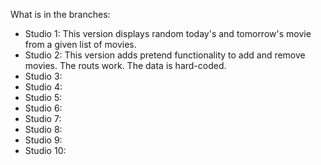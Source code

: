 What is in the branches:
* Studio 1: This version displays random today's and tomorrow's movie from a given list of movies.
* Studio 2: This version adds pretend functionality to add and remove movies. The routs work. The data is hard-coded.
* Studio 3: 
* Studio 4:
* Studio 5:
* Studio 6:
* Studio 7:
* Studio 8:
* Studio 9:
* Studio 10: